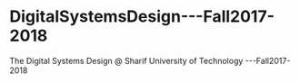 # DigitalSystemsDesign---Fall2017-2018
The Digital Systems Design @ Sharif University of Technology ---Fall2017-2018
